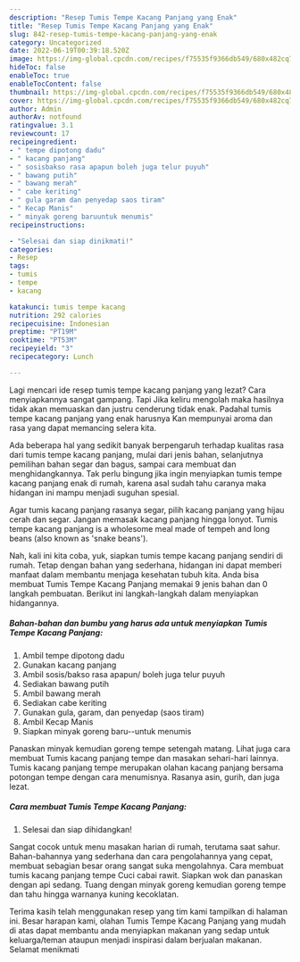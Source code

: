 ```yaml
---
description: "Resep Tumis Tempe Kacang Panjang yang Enak"
title: "Resep Tumis Tempe Kacang Panjang yang Enak"
slug: 842-resep-tumis-tempe-kacang-panjang-yang-enak
category: Uncategorized
date: 2022-06-19T00:39:18.520Z
image: https://img-global.cpcdn.com/recipes/f75535f9366db549/680x482cq70/tumis-tempe-kacang-panjang-foto-resep-utama.jpg
hideToc: false
enableToc: true
enableTocContent: false
thumbnail: https://img-global.cpcdn.com/recipes/f75535f9366db549/680x482cq70/tumis-tempe-kacang-panjang-foto-resep-utama.jpg
cover: https://img-global.cpcdn.com/recipes/f75535f9366db549/680x482cq70/tumis-tempe-kacang-panjang-foto-resep-utama.jpg
author: Admin
authorAv: notfound
ratingvalue: 3.1
reviewcount: 17
recipeingredient:
- " tempe dipotong dadu"
- " kacang panjang"
- " sosisbakso rasa apapun boleh juga telur puyuh"
- " bawang putih"
- " bawang merah"
- " cabe keriting"
- " gula garam dan penyedap saos tiram"
- " Kecap Manis"
- " minyak goreng baruuntuk menumis"
recipeinstructions:

- "Selesai dan siap dinikmati!"
categories:
- Resep
tags:
- tumis
- tempe
- kacang

katakunci: tumis tempe kacang 
nutrition: 292 calories
recipecuisine: Indonesian
preptime: "PT19M"
cooktime: "PT53M"
recipeyield: "3"
recipecategory: Lunch

---
```



Lagi mencari ide resep tumis tempe kacang panjang yang lezat? Cara menyiapkannya sangat gampang. Tapi Jika keliru mengolah maka hasilnya tidak akan memuaskan dan justru cenderung tidak enak. Padahal tumis tempe kacang panjang yang enak harusnya Kan mempunyai aroma dan rasa yang dapat memancing selera kita.


Ada beberapa hal yang sedikit banyak berpengaruh terhadap kualitas rasa dari tumis tempe kacang panjang, mulai dari jenis bahan, selanjutnya pemilihan bahan segar dan bagus, sampai cara membuat dan menghidangkannya. Tak perlu bingung jika ingin menyiapkan tumis tempe kacang panjang enak di rumah, karena asal sudah tahu caranya maka hidangan ini mampu menjadi suguhan spesial.

Agar tumis kacang panjang rasanya segar, pilih kacang panjang yang hijau cerah dan segar. Jangan memasak kacang panjang hingga lonyot. Tumis tempe kacang panjang is a wholesome meal made of tempeh and long beans (also known as &#39;snake beans&#39;).


Nah, kali ini kita coba, yuk, siapkan tumis tempe kacang panjang sendiri di rumah. Tetap dengan bahan yang sederhana, hidangan ini dapat memberi manfaat dalam membantu menjaga kesehatan tubuh kita. Anda bisa membuat Tumis Tempe Kacang Panjang memakai 9 jenis bahan dan 0 langkah pembuatan. Berikut ini langkah-langkah dalam menyiapkan hidangannya.

<!--inarticleads1-->

##### Bahan-bahan dan bumbu yang harus ada untuk menyiapkan Tumis Tempe Kacang Panjang:

1. Ambil  tempe dipotong dadu
1. Gunakan  kacang panjang
1. Ambil  sosis/bakso rasa apapun/ boleh juga telur puyuh
1. Sediakan  bawang putih
1. Ambil  bawang merah
1. Sediakan  cabe keriting
1. Gunakan  gula, garam, dan penyedap (saos tiram)
1. Ambil  Kecap Manis
1. Siapkan  minyak goreng baru--untuk menumis


Panaskan minyak kemudian goreng tempe setengah matang. Lihat juga cara membuat Tumis kacang panjang tempe dan masakan sehari-hari lainnya. Tumis kacang panjang tempe merupakan olahan kacang panjang bersama potongan tempe dengan cara menumisnya. Rasanya asin, gurih, dan juga lezat. 

<!--inarticleads2-->

##### Cara membuat Tumis Tempe Kacang Panjang:


1. Selesai dan siap dihidangkan!

Sangat cocok untuk menu masakan harian di rumah, terutama saat sahur. Bahan-bahannya yang sederhana dan cara pengolahannya yang cepat, membuat sebagian besar orang sangat suka mengolahnya. Cara membuat tumis kacang panjang tempe Cuci cabai rawit. Siapkan wok dan panaskan dengan api sedang. Tuang dengan minyak goreng kemudian goreng tempe dan tahu hingga warnanya kuning kecoklatan. 

Terima kasih telah menggunakan resep yang tim kami tampilkan di halaman ini. Besar harapan kami, olahan Tumis Tempe Kacang Panjang yang mudah di atas dapat membantu anda menyiapkan makanan yang sedap untuk keluarga/teman ataupun menjadi inspirasi dalam berjualan makanan. Selamat menikmati
